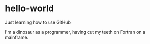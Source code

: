 # hello-world
Just learning how to use GitHub

I'm a dinosaur as a programmer, having cut my teeth on Fortran on a mainframe.
